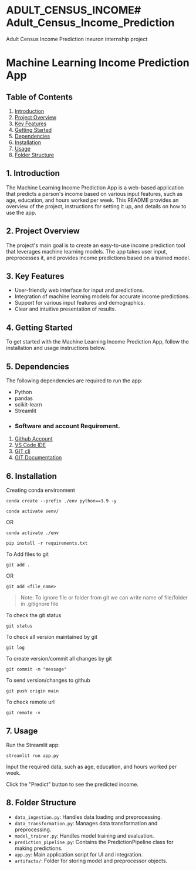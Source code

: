 # ADULT_CENSUS_INCOME# Adult_Census_Income_Prediction
Adult Census Income Prediction ineuron internship project


# Machine Learning Income Prediction App

## Table of Contents

1. [Introduction](#introduction)
2. [Project Overview](#project-overview)
3. [Key Features](#key-features)
4. [Getting Started](#getting-started)
5. [Dependencies](#dependencies)
6. [Installation](#installation)
7. [Usage](#usage)
8. [Folder Structure](#folder-structure)


## 1. Introduction

The Machine Learning Income Prediction App is a web-based application that predicts a person's income based on various input features, such as age, education, and hours worked per week. This README provides an overview of the project, instructions for setting it up, and details on how to use the app.

## 2. Project Overview

The project's main goal is to create an easy-to-use income prediction tool that leverages machine learning models. The app takes user input, preprocesses it, and provides income predictions based on a trained model.

## 3. Key Features

- User-friendly web interface for input and predictions.
- Integration of machine learning models for accurate income predictions.
- Support for various input features and demographics.
- Clear and intuitive presentation of results.

## 4. Getting Started

To get started with the Machine Learning Income Prediction App, follow the installation and usage instructions below.

## 5. Dependencies

The following dependencies are required to run the app:

- Python
- pandas
- scikit-learn
- Streamlit
- ### Software and account Requirement.

1. [Github Account](https://github.com)
2. [VS Code IDE](https://code.visualstudio.com/download)
3. [GIT cli](https://git-scm.com/downloads)
4. [GIT Documentation](https://git-scm.com/docs/gittutorial)
  

## 6. Installation



Creating conda environment
```
conda create --prefix ./env python==3.9 -y
```
```
conda activate venv/
```
OR 
```
conda activate ./env
```

```
pip install -r requirements.txt
```

To Add files to git
```
git add .
```

OR
```
git add <file_name>
```

> Note: To ignore file or folder from git we can write name of file/folder in .gitignore file

To check the git status 
```
git status
```
To check all version maintained by git
```
git log
```

To create version/commit all changes by git
```
git commit -m "message"
```

To send version/changes to github
```
git push origin main
```

To check remote url 
```
git remote -v
```
## 7. Usage
Run the Streamlit app:
```
streamlit run app.py
```
Input the required data, such as age, education, and hours worked per week.

Click the "Predict" button to see the predicted income.

## 8. Folder Structure

- `data_ingestion.py`: Handles data loading and preprocessing.
- `data_transformation.py`: Manages data transformation and preprocessing.
- `model_trainer.py`: Handles model training and evaluation.
- `prediction_pipeline.py`: Contains the PredictionPipeline class for making predictions.
- `app.py`: Main application script for UI and integration.
- `artifacts/`: Folder for storing model and preprocessor objects.
